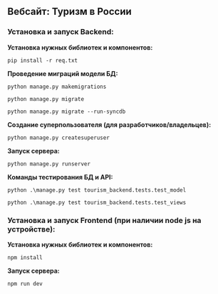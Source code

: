 ## Вебсайт: Туризм в России

### Установка и запуск Backend:

**Установка нужных библиотек и компонентов:**

```
pip install -r req.txt
```

**Проведение миграций модели БД:**

```
python manage.py makemigrations
```

```
python manage.py migrate
```

```
python manage.py migrate --run-syncdb
```

**Создание суперпользователя (для разработчиков/владельцев):**

```
python manage.py createsuperuser
```

**Запуск сервера:**

```
python manage.py runserver
```

**Команды тестирования БД и API:**

```
python .\manage.py test tourism_backend.tests.test_model
```

```
python .\manage.py test tourism_backend.tests.test_views
```

### Установка и запуск Frontend (при наличии node js на устройстве):

**Установка нужных библиотек и компонентов:**

```
npm install
```

**Запуск сервера:**

```
npm run dev
```
